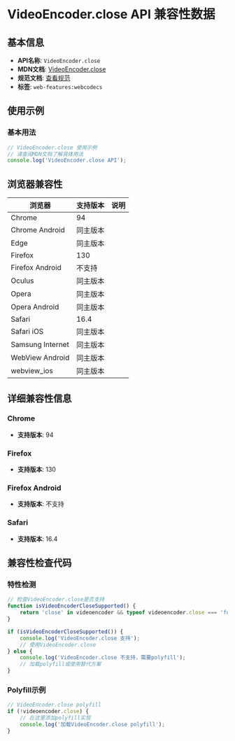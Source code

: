 # VideoEncoder.close API 兼容性数据

## 基本信息

- **API名称**: `VideoEncoder.close`
- **MDN文档**: [VideoEncoder.close](https://developer.mozilla.org/docs/Web/API/VideoEncoder/close)
- **规范文档**: [查看规范](https://w3c.github.io/webcodecs/#dom-videoencoder-close)
- **标签**: `web-features:webcodecs`

## 使用示例

### 基本用法

```javascript
// VideoEncoder.close 使用示例
// 请查阅MDN文档了解具体用法
console.log('VideoEncoder.close API');
```

## 浏览器兼容性

| 浏览器 | 支持版本 | 说明 |
|--------|----------|------|
| Chrome | 94 |  |
| Chrome Android | 同主版本 |  |
| Edge | 同主版本 |  |
| Firefox | 130 |  |
| Firefox Android | 不支持 |  |
| Oculus | 同主版本 |  |
| Opera | 同主版本 |  |
| Opera Android | 同主版本 |  |
| Safari | 16.4 |  |
| Safari iOS | 同主版本 |  |
| Samsung Internet | 同主版本 |  |
| WebView Android | 同主版本 |  |
| webview_ios | 同主版本 |  |

## 详细兼容性信息

### Chrome

- **支持版本**: 94

### Firefox

- **支持版本**: 130

### Firefox Android

- **支持版本**: 不支持

### Safari

- **支持版本**: 16.4

## 兼容性检查代码

### 特性检测

```javascript
// 检查VideoEncoder.close是否支持
function isVideoEncoderCloseSupported() {
    return 'close' in videoencoder && typeof videoencoder.close === 'function';
}

if (isVideoEncoderCloseSupported()) {
    console.log('VideoEncoder.close 支持');
    // 使用VideoEncoder.close
} else {
    console.log('VideoEncoder.close 不支持，需要polyfill');
    // 加载polyfill或使用替代方案
}
```

### Polyfill示例

```javascript
// VideoEncoder.close polyfill
if (!videoencoder.close) {
    // 在这里添加polyfill实现
    console.log('加载VideoEncoder.close polyfill');
}
```


